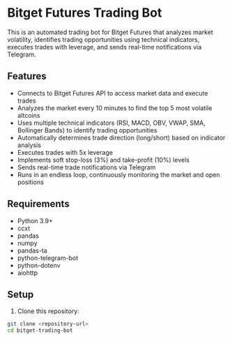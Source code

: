 # Bitget Futures Trading Bot

This is an automated trading bot for Bitget Futures that analyzes market volatility, identifies trading opportunities using technical indicators, executes trades with leverage, and sends real-time notifications via Telegram.

## Features

- Connects to Bitget Futures API to access market data and execute trades
- Analyzes the market every 10 minutes to find the top 5 most volatile altcoins
- Uses multiple technical indicators (RSI, MACD, OBV, VWAP, SMA, Bollinger Bands) to identify trading opportunities
- Automatically determines trade direction (long/short) based on indicator analysis
- Executes trades with 5x leverage
- Implements soft stop-loss (3%) and take-profit (10%) levels
- Sends real-time trade notifications via Telegram
- Runs in an endless loop, continuously monitoring the market and open positions

## Requirements

- Python 3.9+
- ccxt
- pandas
- numpy
- pandas-ta
- python-telegram-bot
- python-dotenv
- aiohttp

## Setup

1. Clone this repository:

```bash
git clone <repository-url>
cd bitget-trading-bot
